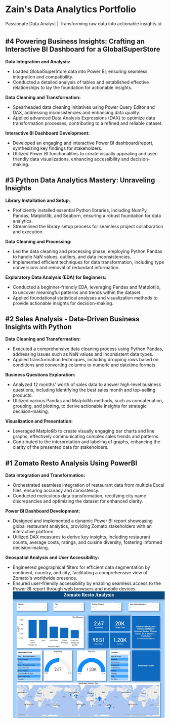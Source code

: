 # Zain's Data Analytics Portfolio 
Passionate Data Analyst | Transforming raw data into actionable insights.📊

## #4 Powering Business Insights: Crafting an Interactive BI Dashboard for a GlobalSuperStore

**Data Integration and Analysis:**
* Loaded GlobalSuperStore data into Power BI, ensuring seamless integration and compatibility.
* Conducted a detailed analysis of tables and established effective relationships to lay the foundation for actionable insights.

**Data Cleaning and Transformation:**
* Spearheaded data cleaning initiatives using Power Query Editor and DAX, addressing inconsistencies and enhancing data quality.
* Applied advanced Data Analysis Expressions (DAX) to optimize data transformation processes, contributing to a refined and reliable dataset.

**Interactive BI Dashboard Development:**
* Developed an engaging and interactive Power BI dashboard/report, synthesizing key findings for stakeholders.
* Utilized Power BI functionalities to create visually appealing and user-friendly data visualizations, enhancing accessibility and decision-making.

## #3 Python Data Analytics Mastery: Unraveling Insights

**Library Installation and Setup:**
* Proficiently installed essential Python libraries, including NumPy, Pandas, Matplotlib, and Seaborn, ensuring a robust foundation for data analytics.
* Streamlined the library setup process for seamless project collaboration and execution.

**Data Cleaning and Processing:**
* Led the data cleaning and processing phase, employing Python Pandas to handle NaN values, outliers, and data inconsistencies.
* Implemented efficient techniques for data transformation, including type conversions and removal of redundant information.

**Exploratory Data Analysis (EDA) for Beginners:**
* Conducted a beginner-friendly EDA, leveraging Pandas and Matplotlib, to uncover meaningful patterns and trends within the dataset.
* Applied foundational statistical analyses and visualization methods to provide actionable insights for decision-making.

## #2 Sales Analysis - Data-Driven Business Insights with Python
**Data Cleaning and Transformation:**
* Executed a comprehensive data cleaning process using Python Pandas, addressing issues such as NaN values and inconsistent data types.
* Applied transformation techniques, including dropping rows based on conditions and converting columns to numeric and datetime formats.
  
**Business Questions Exploration:**
* Analyzed 12 months' worth of sales data to answer high-level business questions, including identifying the best sales month and top-selling products.
* Utilized various Pandas and Matplotlib methods, such as concatenation, grouping, and plotting, to derive actionable insights for strategic decision-making.

**Visualization and Presentation:**
* Leveraged Matplotlib to create visually engaging bar charts and line graphs, effectively communicating complex sales trends and patterns.
* Contributed to the interpretation and labeling of graphs, enhancing the clarity of the presented data for stakeholders.


## #1 Zomato Resto Analysis Using PowerBI
**Data Integration and Transformation:**
* Orchestrated seamless integration of restaurant data from multiple Excel files, ensuring accuracy and consistency.
* Conducted meticulous data transformation, rectifying city name discrepancies and optimizing the dataset for enhanced clarity.


**Power BI Dashboard Development:**
* Designed and implemented a dynamic Power BI report showcasing global restaurant analytics, providing Zomato stakeholders with an interactive platform.
* Utilized DAX measures to derive key insights, including restaurant counts, average costs, ratings, and cuisine diversity, fostering informed decision-making.

**Geospatial Analysis and User Accessibility:**
* Engineered geographical filters for efficient data segmentation by continent, country, and city, facilitating a comprehensive view of Zomato's worldwide presence.
* Ensured user-friendly accessibility by enabling seamless access to the Power BI report through web browsers and mobile devices.
![Image Alt Text](/Images/Zomato3.jpg)

